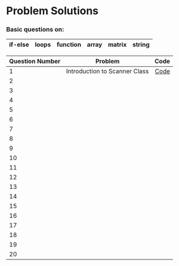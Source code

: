 # Problem Solutions

### Basic questions on:
| if-else| loops | function | array | matrix | string |
| ---- | ---- | ----  |  ---- |  ---- |   ---- |

| Question Number             | Problem       | Code  |
| ------------- |:-------------:| -----:|
| 1 | Introduction to Scanner Class|[Code](https://github.com/airbornesd/problem-solving/blob/main/java-practise/level-0(fundamentals)/Question1.java) |
| 2 | | |
| 3 | | |
| 4 | | |
| 5 | | |
| 6 | | |
| 7 | | |
| 8 | | |
| 9 | | |
| 10 | | |
| 11 | | |
| 12 | | |
| 13 | | |
| 14 | | |
| 15 | | |
| 16 | | |
| 17 | | |
| 18 | | |
| 19 | | |
| 20 | | |